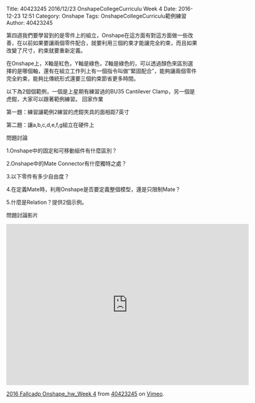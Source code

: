 Title: 40423245 2016/12/23 OnshapeCollegeCurriculu Week 4
Date: 2016-12-23 12:51
Category: Onshape
Tags: OnshapeCollegeCurriculu範例練習
Author: 40423245

  第四週我們要學習到的是零件上的組立，Onshape在這方面有對這方面做一些改善，在以前如果要讓兩個零件配合，就要利用三個約束才能讓完全約束，而且如果改變了尺寸，約束就要重新定義。
  
在Onshape上，X軸是紅色，Y軸是綠色，Z軸是綠色的，可以透過顏色來區別選擇的是哪個軸，還有在組立工作列上有一個指令叫做″緊固配合″，能夠讓兩個零件完全約束，能夠比傳統形式還要三個約束節省更多時間。

以下為2個個範例，一個是上星期有練習過的BU35 Cantilever Clamp，另一個是虎鉗，大家可以跟著範例練習。
回家作業

第一題：練習讓範例2練習的虎鉗夾具的面相距7英寸

第二題：讓a,b,c,d,e,f,g組立在硬件上

問題討論

1.Onshape中的固定和可移動組件有什麼區別？

2.Onshape中的Mate Connector有什麼獨特之處？

3.以下零件有多少自由度？

4.在定義Mate時，利用Onshape是否要定義整個模型，還是只限制Mate？

5.什麼是Relation？提供2個示例。

問題討論影片

<iframe src="https://player.vimeo.com/video/198468397" width="640" height="425" frameborder="0" webkitallowfullscreen mozallowfullscreen allowfullscreen></iframe>
<p><a href="https://vimeo.com/198468397">2016 Fallcadp Onshape_hw_Week 4</a> from <a href="https://vimeo.com/user47996237">40423245</a> on <a href="https://vimeo.com">Vimeo</a>.</p>






